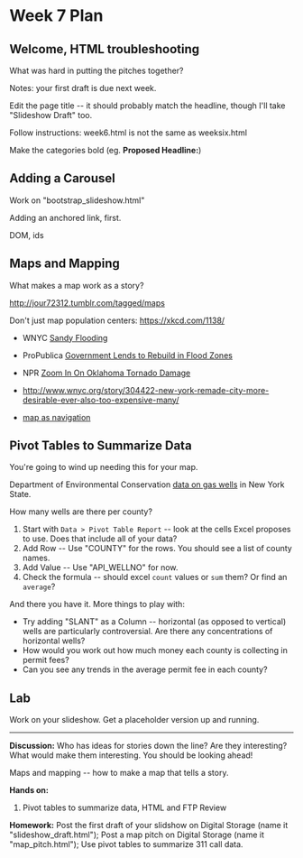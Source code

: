 # Week 7 Plan

## Welcome, HTML troubleshooting
What was hard in putting the pitches together? 


Notes: your first draft is due next week. 

Edit the page title -- it should probably match the headline, though I'll take "Slideshow Draft" too. 

Follow instructions: week6.html is not the same as weeksix.html

Make the categories bold (eg. **Proposed Headline:**)

## Adding a Carousel

Work on "bootstrap_slideshow.html"

Adding an anchored link, first.

DOM, ids

## Maps and Mapping

What makes a map work as a story? 

http://jour72312.tumblr.com/tagged/maps

Don't just map population centers:
https://xkcd.com/1138/

+ WNYC [Sandy Flooding](http://project.wnyc.org/flooding-sandy-new/#12.00/40.7378/-74.07020)
+ ProPublica [Government Lends to Rebuild in Flood Zones](http://projects.propublica.org/sandy-sba/)

+ NPR [Zoom In On Oklahoma Tornado Damage](http://apps.npr.org/moore-oklahoma-tornado-damage/)

+ <http://www.wnyc.org/story/304422-new-york-remade-city-more-desirable-ever-also-too-expensive-many/>

+ [map as navigation](http://www.telegraph.co.uk/news/worldnews/asia/japan/9134487/Graphic-Aftermath-of-Japan-earthquake-and-tsunami-and-Fukushima.html)

## Pivot Tables to Summarize Data
You're going to wind up needing this for your map. 

Department of Environmental Conservation [data on gas wells](http://www.dec.ny.gov/energy/1603.html) in New York State.

How many wells are there per county? 

1. Start with `Data > Pivot Table Report` -- look at the cells Excel proposes to use. Does that include all of your data?
2. Add Row -- Use "COUNTY" for the rows. You should see a list of county names. 
3. Add Value -- Use "API_WELLNO" for now. 
4. Check the formula -- should excel `count` values or `sum` them? Or find an `average`? 

And there you have it. More things to play with:

* Try adding "SLANT" as a Column -- horizontal (as opposed to vertical) wells are particularly controversial. Are there any concentrations of horizontal wells?
* How would you work out how much money each county is collecting in permit fees?
* Can you see any trends in the average permit fee in each county? 

## Lab
Work on your slideshow. Get a placeholder version up and running. 

----

**Discussion:** Who has ideas for stories down the line? Are they interesting? What would make them interesting. You should be looking ahead!  

Maps and mapping -- how to make a map that tells a story. 

**Hands on:** 

1) Pivot tables to summarize data, HTML and FTP Review

**Homework:** Post the first draft of your slidshow on Digital Storage (name it "slideshow_draft.html"); Post a map pitch on Digital Storage (name it "map_pitch.html"); Use pivot tables to summarize 311 call data. 

